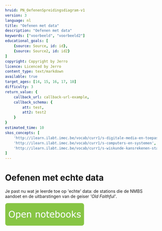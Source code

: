 ```yaml
---
hruid: PN_OefenenSpreidingsdiagram-v1
version: 3
language: nl
title: "Oefenen met data"
description: "Oefenen met data"
keywords: ["voorbeeld", "voorbeeld2"]
educational_goals: [
    {source: Source, id: id}, 
    {source: Source2, id: id2}
]
copyright: Copyright by Jerro
licence: Licenced by Jerro
content_type: text/markdown
available: true
target_ages: [14, 15, 16, 17, 18]
difficulty: 3
return_value: {
    callback_url: callback-url-example,
    callback_schema: {
        att: test,
        att2: test2
    }
}
estimated_time: 10
skos_concepts: [
    'http://ilearn.ilabt.imec.be/vocab/curr1/s-digitale-media-en-toepassingen', 
    'http://ilearn.ilabt.imec.be/vocab/curr1/s-computers-en-systemen', 
    'http://ilearn.ilabt.imec.be/vocab/curr1/s-wiskunde-kansrekenen-statistiek'
]
---
```

# Oefenen met echte data
Je past nu wat je leerde toe op 'echte' data: de stations die de NMBS aandoet en de uitbarstingen van de geiser *'Old Faithful'*.

[![](embed/Knop.png "Knop")](https://kiks.ilabt.imec.be/jupyterhub/?id=0203 "Notebooks Oefenen met Data")

